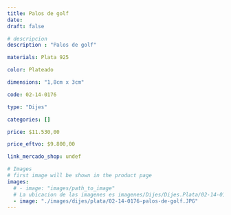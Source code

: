 ```yaml
---
title: Palos de golf
date: 
draft: false

# descripcion
description : "Palos de golf"

materials: Plata 925

color: Plateado

dimensions: "1,8cm x 3cm"

code: 02-14-0176

type: "Dijes"

categories: []

price: $11.530,00

price_eftvo: $9.800,00

link_mercado_shop: undef

# Images
# first image will be shown in the product page
images:
  # - image: "images/path_to_image"
  # La ubicacion de las imagenes es imagenes/Dijes/Dijes.Plata/02-14-0176-palos-de-golf
  - image: "./images/dijes/plata/02-14-0176-palos-de-golf.JPG"
---
```

